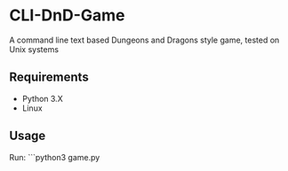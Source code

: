 # CLI-DnD-Game

A command line text based Dungeons and Dragons style game, tested on Unix systems

## Requirements

- Python 3.X
- Linux

## Usage

Run: ```python3 game.py     
